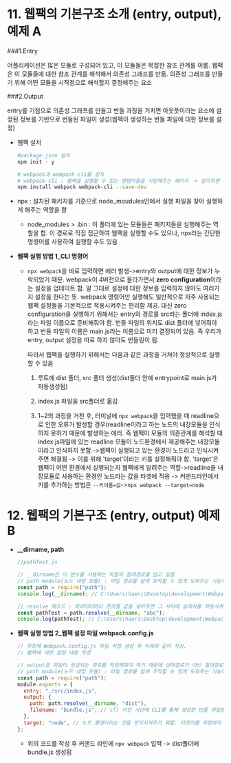 # 11. 웹팩의 기본구조 소개 (entry, output), 예제 A

###1.Entry 

어플리케이션은 많은 모듈로 구성되어 있고, 이 모듈들은 복잡한 참조 관계를 이룸. 웹팩은 이 모듈들에 대한 참조 관계를 해석해서 의존성 그래프를 만듦. 의존성 그래프를 만들기 위해 어떤 모듈을 시작점으로 해석할지 결정해주는 요소

###2.Output

entry를 기점으로 의존성 그래프를 만들고 번들 과정을 거치면 아웃풋이라는 요소에 설정된 정보를 기반으로 번들된 파일이 생성(웹팩이 생성하는 번들 파일에 대한 정보를 설정)

* 웹팩 설치

  ```bash
  #package.json 설치
  npm init - y
  
  # webpack과 webpack-cli를 설치
  # webpack-cli : 웹팩을 실행할 수 있는 명령어들을 지원해주는 패키지 -> 설치하면 루트 폴더에 node_modules 폴더가 설치됨
  npm install webpack webpack-cli --save-dev
  ```

  

* npx : 설치된 패키지를 기준으로 node_moudules안에서 실행 파일을 찾아 실행하게 해주는 역할을 함

  * node_modules > .bin : 이 폴더에 있는 모듈들은 패키지들을 실행해주는 역할을 함. 이 경로로 직접 접근하여 웹팩을 실행할 수도 있으나, npx라는 간단한 명령어를 사용하여 실행할 수도 있음

* **웹팩 실행 방법 1_CLI 명령어**

  * `npx webpack`을 바로 입력하면 에러 발생->entry와 output에 대한 정보가 누락되었기 때문. webpack이 4버전으로 올라가면서 **zero configuration**이라는 설정을 업데이트 함. 말 그대로 설정에 대한 정보를 입력하지 않아도 여러가지 설정을 한다는 뜻. webpack 명령어만 실행해도 일반적으로 자주 사용되는 웹팩 설정들을 기본적으로 적용시켜주는 편리함 제공. 대신 zero configuration을 실행하기 위해서는 entry의 경로를 src라는 폴더에 index.js라는 파일 이름으로  준비해줘야 함. 번들 파일의 위치도 dist 폴더에 넣어줘야 하고 번들 파일의 이름은 main.js라는 이름으로 미리 결정되어 있음. 즉 우리가 entry, output 설정을 따로 하지 않아도 번들링이 됨.

    따라서 웹팩을 실행하기 위해서는 다음과 같은 과정을 거쳐야 정상적으로 실행할 수 있음

    1) 루트에 dist 폴더, src 폴더 생성(dist폴더 안에 entrypoint로 main.js가 자동생성됨)

    2) index.js 파일을 src폴더로 옮김

    3) 1~2의 과정을 거친 후, 터미널에 `npx webpack`을 입력했을 때 readline으로 인한 오류가 발생할 경우(readline이라고 하는 노드의 내장모듈을 인식하지 못하기 때문에 발생하는 에러. 즉 웹팩이 모듈의 의존관계를 해석할 때 index.js파일에 있는 readline 모듈이 노드환경에서 제공해주는 내장모듈이라고 인식하지 못함.->웹팩이 실행되고 있는 환경이 노드라고 인식시켜주면 해결됨 -> 이를 위해 'target'이라는 키를 설정해줘야 함. 'target'은 웹팩이 어떤 환경에서 실행되는지 웹팩에게 알려주는 역할->readline을 내장모듈로 사용하는 환경인 노드라는 값을 타겟에 적용 -> 커맨드라인에서 키를 추가하는 방법은 `--키이름=값`->`npx webpack --target=node`

  

# **12. 웹팩의 기본구조 (entry, output) 예제 B**

* **__dirname, path**

  ```javascript
  //pathTest.js
  
  // __dirname은 이 변수를 사용하는 파일의 절대경로를 담고 있음
  // path module(노드 내장 모듈) : 파일 경로를 쉽게 조작할 수 있게 도와주는 기능이 있음
  const path = require("path");
  console.log(__dirname); // C:\Users\haeri\Desktop\development\Webpack
  
  // resolve 메소드 : 파라미터마다 문자열 값을 넣어주면 그 사이에 슬래쉬를 적용시켜서 경로를 조합해줌
  const pathTest = path.resolve(__dirname, "abc");
  console.log(pathTest); // C:\Users\haeri\Desktop\development\Webpack\abc
  ```

* **웹팩 실행 방법 2_웹팩 설정 파일 webpack.config.js**

  ```javascript
  // 루트에 Webpack.config.js 파일 직접 생성 후 아래와 같이 작성. 
  // 웹팩에 대한 설정 내용 작성
  
  // output은 파일이 생성되는 경로를 작성해줘야 하기 때문에 상대경로가 아닌 절대경로로 작성해주어야 함. 노드 환경에서 제공되는 __dirname이라는 변수를 이용해 파일 경로를 만들 것. __dirname은 이 변수를 사용하는 파일의 절대경로를 담고 있음
  // path module(노드 내장 모듈) : 파일 경로를 쉽게 조작할 수 있게 도와주는 기능이 있음
  const path = require("path");
  module.exports = {
    entry: "./src/index.js",
    output: {
      path: path.resolve(__dirname, "dist"),
      filename: "bundle.js", // cf) 이전 시간에 CLI를 통해 생성한 번들 파일명은 main.js
    },
    target: "node", // 노드 환경이라는 것을 인식시켜주기 위함. 타겟키를 지정하지 않으면 브라우저 환경을 의미하는 웹이라는 값이 기본적으로 지정됨
  };
  ```

  * 위의 코드를 작성 후 커맨드 라인에 `npx webpack` 입력 -> dist폴더에 bundle.js 생성됨